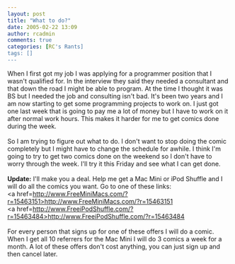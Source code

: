 ```yaml
---
layout: post
title: "What to do?"
date: 2005-02-22 13:09
author: rcadmin
comments: true
categories: [RC's Rants]
tags: []
---
```

When I first got my job I was applying for a programmer position that I wasn't qualified for. In the interview they said they needed a consultant and that down the road I might be able to program. At the time I thought it was BS but I needed the job and consulting isn't bad. It's been two years and I am now starting to get some programming projects to work on. I just got one last week that is going to pay me a lot of money but I have to work on it after normal work hours. This makes it harder for me to get comics done during the week. <br />
<br />
So I am trying to figure out what to do. I don't want to stop doing the comic completely but I might have to change the schedule for awhile. I think I'm going to try to get two comics done on the weekend so I don't have to worry through the week. I'll try it this Friday and see what I can get done.<br />
<br />
<b>Update:</b> I'll make you a deal. Help me get a Mac Mini or iPod Shuffle and I will do all the comics you want. Go to one of these links:<br />
<a href=http://www.FreeMiniMacs.com/?r=15463151>http://www.FreeMiniMacs.com/?r=15463151</a><br />
<a href=http://www.FreeiPodShuffle.com/?r=15463484>http://www.FreeiPodShuffle.com/?r=15463484</a><br />
<br />
For every person that signs up for one of these offers I will do a comic. When I get all 10 referrers for the Mac Mini I will do 3 comics a week for a month. A lot of these offers don't cost anything, you can just sign up and then cancel later.
